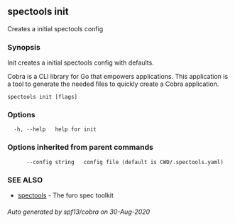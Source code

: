 ## spectools init

Creates a initial spectools config

### Synopsis

Init creates a initial spectools config with defaults.

Cobra is a CLI library for Go that empowers applications.
This application is a tool to generate the needed files
to quickly create a Cobra application.

```
spectools init [flags]
```

### Options

```
  -h, --help   help for init
```

### Options inherited from parent commands

```
      --config string   config file (default is CWD/.spectools.yaml)
```

### SEE ALSO

* [spectools](spectools.md)	 - The furo spec toolkit

###### Auto generated by spf13/cobra on 30-Aug-2020
